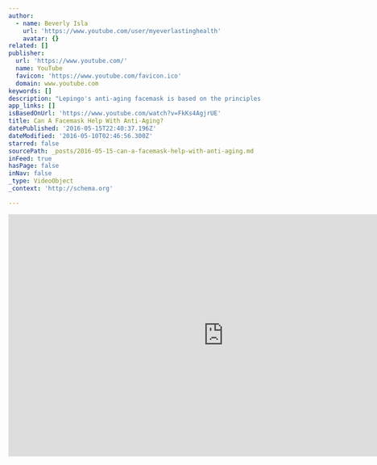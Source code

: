 ```yaml
---
author:
  - name: Beverly Isla
    url: 'https://www.youtube.com/user/myeverlastinghealth'
    avatar: {}
related: []
publisher:
  url: 'https://www.youtube.com/'
  name: YouTube
  favicon: 'https://www.youtube.com/favicon.ico'
  domain: www.youtube.com
keywords: []
description: "Lepingo's anti-aging facemask is based on the principles of needle-free acupuncture, far infrared red therapy and negative ions. Beverly Isla, Urban Rejuve talks with Mark about how this facemask is"
app_links: []
isBasedOnUrl: 'https://www.youtube.com/watch?v=FkKs4AgjrUE'
title: Can A Facemask Help With Anti-Aging?
datePublished: '2016-05-15T22:40:37.196Z'
dateModified: '2016-05-10T02:46:56.300Z'
starred: false
sourcePath: _posts/2016-05-15-can-a-facemask-help-with-anti-aging.md
inFeed: true
hasPage: false
inNav: false
_type: VideoObject
_context: 'http://schema.org'

---
```

<iframe src="https://cdn.embedly.com/widgets/media.html?src=https%3A%2F%2Fwww.youtube.com%2Fembed%2FFkKs4AgjrUE%3Ffeature%3Doembed&amp;url=https%3A%2F%2Fwww.youtube.com%2Fwatch%3Fv%3DFkKs4AgjrUE&amp;image=https%3A%2F%2Fi.ytimg.com%2Fvi%2FFkKs4AgjrUE%2Fhqdefault.jpg&amp;key=b7d04c9b404c499eba89ee7072e1c4f7&amp;type=text%2Fhtml&amp;schema=youtube" width="854" height="480" scrolling="no" frameborder="0" allowfullscreen="" style=""></iframe>